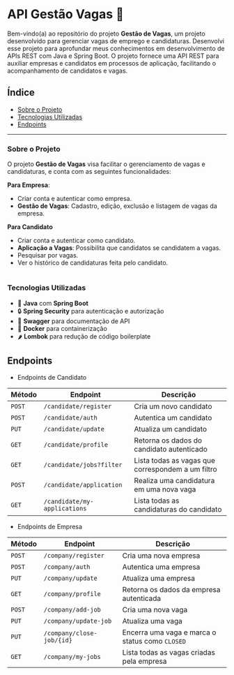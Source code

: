# API Gestão Vagas 📑

Bem-vindo(a) ao repositório do projeto **Gestão de Vagas**, um projeto desenvolvido para gerenciar vagas de emprego e candidaturas. Desenvolvi esse projeto para aprofundar meus conhecimentos em desenvolvimento de APIs REST com Java e Spring Boot. O projeto fornece uma API REST para auxiliar empresas e candidatos em processos de aplicação, facilitando o acompanhamento de candidatos e vagas.

## Índice
- [Sobre o Projeto](#sobre-o-projeto)
- [Tecnologias Utilizadas](#tecnologias-utilizadas)
- [Endpoints](#endpoints)

---

### Sobre o Projeto

O projeto **Gestão de Vagas** visa facilitar o gerenciamento de vagas e candidaturas, e conta com as seguintes funcionalidades:

**Para Empresa**:
- Criar conta e autenticar como empresa.
- **Gestão de Vagas**: Cadastro, edição, exclusão e listagem de vagas da empresa.

**Para Candidato**
- Criar conta e autenticar como candidato.
- **Aplicação a Vagas**: Possibilita que candidatos se candidatem a vagas.
- Pesquisar por vagas.
- Ver o histórico de candidaturas feita pelo candidato.

#
### Tecnologias Utilizadas

- 🍃 **Java** com **Spring Boot**
- 🔒 **Spring Security** para autenticação e autorização 
- 📄 **Swagger** para documentação de API
- 🐳 **Docker** para containerização
- 🌶 **Lombok** para redução de código boilerplate


## Endpoints
- Endpoints de Candidato

| Método   | Endpoint                     | Descrição                                         |
|----------|------------------------------|---------------------------------------------------|
| `POST`   | `/candidate/register`        | Cria um novo candidato                            |
| `POST`   | `/candidate/auth`            | Autentica um candidato                            |
| `PUT`    | `/candidate/update`          | Atualiza um candidato                             |
| `GET`    | `/candidate/profile`         | Retorna os dados do candidato autenticado         |
| `GET`    | `/candidate/jobs?filter`     | Lista todas as vagas que correspondem a um filtro |
| `POST`   | `/candidate/application`     | Realiza uma candidatura em uma nova vaga          |
| `GET`    | `/candidate/my-applications` | Lista todas as candidaturas do candidato          |

- Endpoints de Empresa

| Método   | Endpoint                     | Descrição                                         |
|----------|------------------------------|---------------------------------------------------|
| `POST`   | `/company/register`          | Cria uma nova empresa                             |
| `POST`   | `/company/auth`              | Autentica uma empresa                             |
| `PUT`    | `/company/update`            | Atualiza uma empresa                              |
| `GET`    | `/company/profile`           | Retorna os dados da empresa autenticada           |
| `POST`   | `/company/add-job`           | Cria uma nova vaga                                |
| `PUT`    | `/company/update-job`        | Atualiza uma vaga                                 |
| `PUT`    | `/company/close-job/{id}`    | Encerra uma vaga e marca o status como `CLOSED`   |
| `GET`    | `/company/my-jobs`           | Lista todas as vagas criadas pela empresa         |

